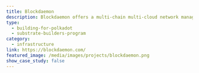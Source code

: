 ```yaml
---
title: Blockdaemon
description: Blockdaemon offers a multi-chain multi-cloud network management tool that can deploy nodes and connect them to blockchains within minutes.
type:
  - building-for-polkadot
  - substrate-builders-program
category:
  - infrastructure
link: https://blockdaemon.com/
featured_image: /media/images/projects/blockdaemon.png
show_case_study: false
---
```


